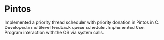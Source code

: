 # Pintos
Implemented a priority thread scheduler with priority donation in Pintos in C. Developed a multilevel feedback queue scheduler. Implemented User Program interaction with the OS via system calls. 
